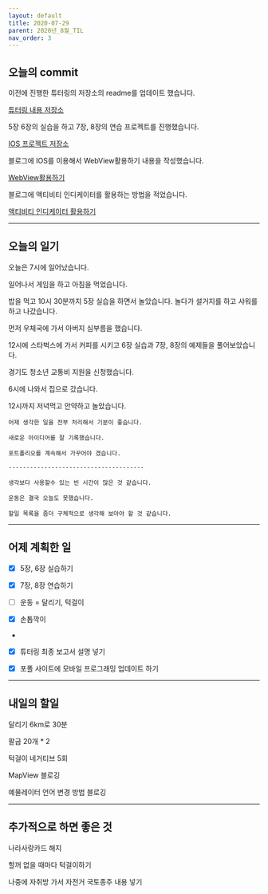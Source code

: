 ```yaml
---
layout: default
title: 2020-07-29
parent: 2020년_8월_TIL
nav_order: 3
---
```


## 오늘의 commit

이전에 진행한 튜터링의 저장소의 readme를 업데이트 했습니다.

[튜터링 내용 저장소](https://github.com/C0deWave/C_tutoring)

5장 6장의 실습을 하고 7장, 8장의 연습 프로젝트를 진행했습니다.

[IOS 프로젝트 저장소](https://github.com/C0deWave/IosStudy)

블로그에 IOS를 이용해서 WebView활용하기 내용을 작성했습니다.

[WebView활용하기](https://c0dewave.github.io/docs/14-IOS/010-WebView%ED%99%9C%EC%9A%A9%ED%95%98%EA%B8%B0/)

블로그에 액티비티 인디케이터를 활용하는 방법을 적었습니다.

[액티비티 인디케이터 활용하기](https://c0dewave.github.io/docs/14-IOS/011-%EC%95%A1%ED%8B%B0%EB%B9%84%ED%8B%B0%EC%9D%B8%EB%94%94%EC%BC%80%EC%9D%B4%ED%84%B0%ED%99%9C%EC%9A%A9%ED%95%98%EA%B8%B0/)

---

## 오늘의 일기

오늘은 7시에 일어났습니다.

일어나서 게임을 하고 아침을 먹었습니다.

밥을 먹고 10시 30분까지 5장 실습을 하면서 놀았습니다. 놀다가 설거지를 하고 샤워를 하고 나갔습니다.

먼저 우체국에 가서 아버지 심부름을 했습니다.

12시에 스타벅스에 가서 커피를 시키고 6장 실습과 7장, 8장의 예제들을 풀어보았습니다.

경기도 청소년 교통비 지원을 신청했습니다.

6시에 나와서 집으로 갔습니다.

12시까지 저녁먹고 안약하고 놀았습니다.

    어제 생각한 일을 전부 처리해서 기분이 좋습니다.

    새로운 아이디어를 잘 기록했습니다.

    포트폴리오를 계속해서 가꾸어야 겠습니다.

    --------------------------------------

    생각보다 사용할수 있는 빈 시간이 많은 것 같습니다.

    운동은 결국 오늘도 못했습니다.

    할일 목록을 좀더 구체적으로 생각해 보아야 할 것 같습니다.

---

## 어제 계획한 일

- [X] 5장, 6장 실습하기

- [X] 7장, 8장 연습하기

- [ ] 운동 = 달리기, 턱걸이

- [X] 손톱깍이

+

- [X] 튜터링 최종 보고서 설명 넣기

- [X] 포폴 사이트에 모바일 프로그래밍 업데이트 하기

---

## 내일의 할일

달리기 6km로 30분

팔굽 20개 * 2

턱걸이 네거티브 5회

MapView 블로깅

예물레이터 언어 변경 방법 블로깅

---

## 추가적으로 하면 좋은 것

나라사랑카드 해지

할꺼 없을 때마다 턱걸이하기

나중에 자취방 가서 자전거 국토종주 내용 넣기